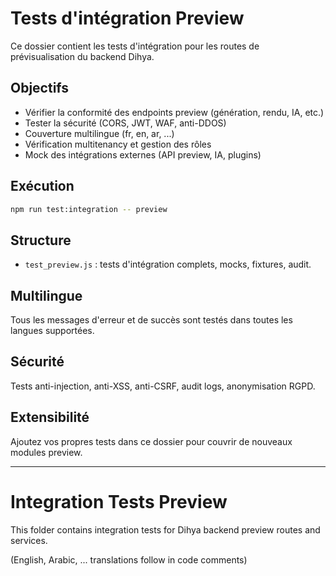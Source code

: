 # Tests d'intégration Preview

Ce dossier contient les tests d'intégration pour les routes de prévisualisation du backend Dihya.

## Objectifs
- Vérifier la conformité des endpoints preview (génération, rendu, IA, etc.)
- Tester la sécurité (CORS, JWT, WAF, anti-DDOS)
- Couverture multilingue (fr, en, ar, ...)
- Vérification multitenancy et gestion des rôles
- Mock des intégrations externes (API preview, IA, plugins)

## Exécution

```bash
npm run test:integration -- preview
```

## Structure
- `test_preview.js` : tests d'intégration complets, mocks, fixtures, audit.

## Multilingue
Tous les messages d'erreur et de succès sont testés dans toutes les langues supportées.

## Sécurité
Tests anti-injection, anti-XSS, anti-CSRF, audit logs, anonymisation RGPD.

## Extensibilité
Ajoutez vos propres tests dans ce dossier pour couvrir de nouveaux modules preview.

---

# Integration Tests Preview

This folder contains integration tests for Dihya backend preview routes and services.

(English, Arabic, ... translations follow in code comments)
